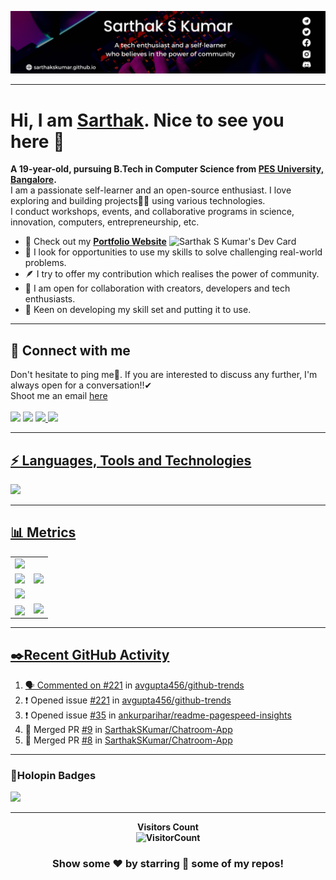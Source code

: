 <img src='Assets/README_Banner.webp' alt="banner"></img>
<hr>

# Hi, I am <a href = "https://linkedin.com/in/sarthakskumar">Sarthak</a>. Nice to see you here 👋
<b>A 19-year-old, pursuing B.Tech in Computer Science from [PES University, Bangalore](https://www.pes.edu).</b><br>
I am a passionate self-learner and an open-source enthusiast. I love exploring and building projects👨‍💻 using various technologies.<br>
I conduct workshops, events, and collaborative programs in science, innovation, computers, entrepreneurship, etc.

<img align = "right" src="https://api.daily.dev/devcards/4acca7dd7d934f94b0b4753f12c44494.png?r=nmz" width="250" alt="Sarthak S Kumar's Dev Card"/></a>

- 🔭 Check out my <a href="https://sarthakskumar.github.io"><b>Portfolio Website</b></a>
- 🌱 I look for opportunities to use my skills to solve challenging real-world problems.
- 🪶 I try to offer my contribution which realises the power of community.
- 👯 I am open for collaboration with creators, developers and tech enthusiasts.
- 🚢 Keen on developing my skill set and putting it to use.<br>
<hr>

## 📩 Connect with me
Don't hesitate to ping me🤝. If you are interested to discuss any further, I'm always open for a conversation!!✔<br>
Shoot me an email <a href = "mailto:sskworld9742@gmail.com">here<br><br>
<a href = "https://linkedin.com/in/sarthakskumar"><img src = "https://skillicons.dev/icons?i=linkedin&theme=dark" height = 38></a>
<a href = "https://instagram.com/sarthakskumar"><img src = "https://skillicons.dev/icons?i=instagram&theme=dark" height = 38></a>
<a href = "https://discordapp.com/users/907567549410050078"><img src = "https://skillicons.dev/icons?i=discord&theme=dark" height = 38>
<a href = "https://twitter.com/SarthakSKumar2"><img src = "https://skillicons.dev/icons?i=twitter&theme=dark" height = 38>
<hr>

## ⚡ Languages, Tools and Technologies
<img src = "https://skillicons.dev/icons?i=c,java,cpp,py,html,css,js,bash,vscode,mongodb,codepen,django,firebase,netlify,raspberrypi,androidstudio,flask,githubactions,md,nextjs,redis,redux,regex,svg,jquery,express,tensorflow,nodejs,heroku,arduino,tailwind,vercel,git,bootstrap,ps,linux,pr,github,react,figma&theme=dark&perline=21" height = 90>
<hr>

## 📊 Metrics
<table>
	<tr>
		<td colspan = "2"><img width = "100%" src="https://github-readme-activity-graph.cyclic.app/graph?username=SarthakSKumar&bg_color=2e3440&hide_border=true&point=C04D01&line=ffff03&radius=5&area=true&area_color=484D00&title_color=80A0C0&color=ffffff" /></td>
	</tr>
	<tr>
		<td><img src="https://github-readme-stats.vercel.app/api?username=SarthakSKumar&hide_border=true&include_all_commits=true&count_private=true&show_icons=true&line_height=20&theme=nord"/></td>
		<td><a href="https://wakatime.com/@sarthakskumar"><img src="https://github-readme-stats.vercel.app/api/wakatime?username=sarthakskumar&langs_count=6&hide_border=true&border_radius=4.5&layout=compact&theme=nord"/></a></td>
	</tr>
	<tr>
		<td colspan = "2"><img width=100% src="https://github-profile-trophy.vercel.app/?username=SarthakSKumar&hide_border=true&count_private=true&column=8&theme=nord&no-frame=true"/></td>
	</tr>
	<tr>
		<td><a href="https://wakatime.com/@sarthakskumar"><img align = "center" src="https://wakatime.com/share/@sarthakskumar/7d17f360-8efd-4581-8466-2a44cd850351.svg" width = "100%"></a></td>
		<td><img src="https://wakatime.com/share/@sarthakskumar/2b3045cc-3591-4c2d-bc9e-9218d8fd8117.svg"/></td>
	</tr>
	</table>
<hr>
	
## ✒️Recent GitHub Activity
<!--START_SECTION:activity-->
1. 🗣 Commented on [#221](https://github.com/avgupta456/github-trends/issues/221) in [avgupta456/github-trends](https://github.com/avgupta456/github-trends)
2. ❗️ Opened issue [#221](https://github.com/avgupta456/github-trends/issues/221) in [avgupta456/github-trends](https://github.com/avgupta456/github-trends)
3. ❗️ Opened issue [#35](https://github.com/ankurparihar/readme-pagespeed-insights/issues/35) in [ankurparihar/readme-pagespeed-insights](https://github.com/ankurparihar/readme-pagespeed-insights)
4. 🎉 Merged PR [#9](https://github.com/SarthakSKumar/Chatroom-App/pull/9) in [SarthakSKumar/Chatroom-App](https://github.com/SarthakSKumar/Chatroom-App)
5. 🎉 Merged PR [#8](https://github.com/SarthakSKumar/Chatroom-App/pull/8) in [SarthakSKumar/Chatroom-App](https://github.com/SarthakSKumar/Chatroom-App)
<!--END_SECTION:activity-->
  </b>

<hr>
 <b><h3>🪪Holopin Badges</h3>
<img src = "https://holopin.me/sarthakskumar">
 <hr>
<div align = "center">
 
 **Visitors Count**  
![VisitorCount](https://profile-counter.glitch.me/{SarthakSKumar}/count.svg)
 
### Show some ❤️ by starring 🌟 some of my repos!
</div>
